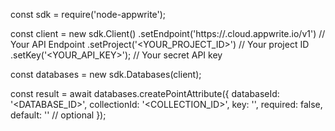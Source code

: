 const sdk = require('node-appwrite');

const client = new sdk.Client()
    .setEndpoint('https://<REGION>.cloud.appwrite.io/v1') // Your API Endpoint
    .setProject('<YOUR_PROJECT_ID>') // Your project ID
    .setKey('<YOUR_API_KEY>'); // Your secret API key

const databases = new sdk.Databases(client);

const result = await databases.createPointAttribute({
    databaseId: '<DATABASE_ID>',
    collectionId: '<COLLECTION_ID>',
    key: '',
    required: false,
    default: '' // optional
});
